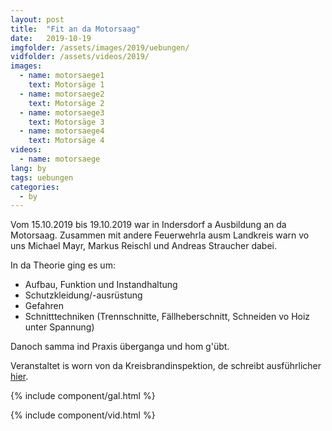 ```yaml
---
layout: post
title:  "Fit an da Motorsaag"
date:   2019-10-19
imgfolder: /assets/images/2019/uebungen/
vidfolder: /assets/videos/2019/
images:
  - name: motorsaege1
    text: Motorsäge 1
  - name: motorsaege2
    text: Motorsäge 2
  - name: motorsaege3
    text: Motorsäge 3
  - name: motorsaege4
    text: Motorsäge 4
videos:
  - name: motorsaege
lang: by
tags: uebungen
categories:
  - by
---
```


Vom 15.10.2019 bis 19.10.2019 war in Indersdorf a Ausbildung an da Motorsaag. Zusammen mit andere Feuerwehrla ausm Landkreis warn vo uns Michael Mayr, Markus Reischl und Andreas Straucher dabei.

In da Theorie ging es um:

* Aufbau, Funktion und Instandhaltung
* Schutzkleidung/-ausrüstung
* Gefahren
* Schnitttechniken (Trennschnitte, Fällheberschnitt, Schneiden vo Hoiz unter Spannung)

Danoch samma ind Praxis überganga und hom g'übt.

Veranstaltet is worn von da Kreisbrandinspektion, de schreibt ausführlicher [hier](http://kfv-dachau.de/index.php?section=news&cmd=details&newsid=1126).

{% include component/gal.html %}

{% include component/vid.html %}
